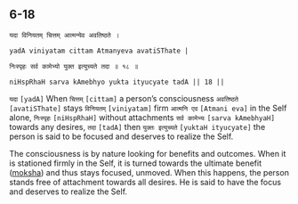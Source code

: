## 6-18


```shloka-sa
यदा विनियतम् चित्तम् आत्मन्येव अवतिष्ठते ।
```
```shloka-sa-hk
yadA viniyatam cittam Atmanyeva avatiSThate |
```
```shloka-sa
निःस्पृहः सर्व कामेभ्यो युक्त इत्युच्यते तदा ॥ १८ ॥
```
```shloka-sa-hk
niHspRhaH sarva kAmebhyo yukta ityucyate tadA || 18 ||
```

`यदा` `[yadA]` When `चित्तम्` `[cittam]` a person’s consciousness `अवतिष्ठते` `[avatiSThate]` stays `विनियतम्` `[viniyatam]` firm `आत्मनि एव` `[Atmani eva]` in the Self alone, `निःस्पृहः` `[niHspRhaH]` without attachments `सर्व कामेभ्यः` `[sarva kAmebhyaH]` towards any desires, `तदा` `[tadA]` then `युक्तः इत्युच्यते` `[yuktaH ityucyate]` the person is said to be focused and deserves to realize the Self.

The consciousness is by nature looking for benefits and outcomes. When it is stationed firmly in the Self, it is turned towards the ultimate benefit ([moksha](Moksha)) and thus stays focused, unmoved. When this happens, the person stands free of attachment towards all desires. 
He is said to have the focus and deserves to realize the Self.


